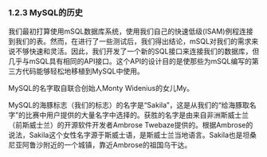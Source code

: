 ### 1.2.3 MySQL的历史

我们最初打算使用mSQL数据库系统，使用我们自己的快速低级(ISAM)例程连接到我们的表。然而，在进行了一些测试后，我们得出结论，mSQL对我们的需求来说不够快速和灵活。因此，我们开发了一个新的SQL接口来连接我们的数据库，但几乎与mSQL具有相同的API接口。这个API的设计目的是使那些为mSQL编写的第三方代码能够轻松地移植到MySQL中使用。

MySQL的名字取自联合创始人Monty Widenius的女儿My。

MySQL的海豚标志（我们的标志）的名字是“Sakila”，这是从我们的“给海豚取名字”的比赛中用户提供的大量名字中选择的。获胜的名字是由来自非洲斯威士兰（前斯威士兰）的开源软件开发者Ambrose Twebaze提供的。根据Ambrose的说法，Sakila这个女性名字源于斯威士语，是斯威士兰当地语言。Sakila也是坦桑尼亚阿鲁沙附近的一个城镇，靠近Ambrose的祖国乌干达。